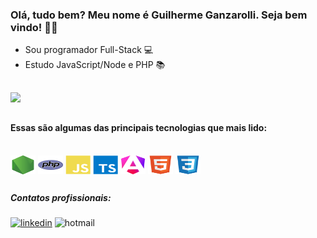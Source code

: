 ### Olá, tudo bem? Meu nome é Guilherme Ganzarolli. Seja bem vindo! 👋👾
- Sou programador Full-Stack 💻
- Estudo JavaScript/Node e PHP 📚

##

<div>
  <img height="180em" src="https://github-readme-stats.vercel.app/api/top-langs/?username=GuilhermeGanzarolli&layout=compact&langs_count=6&theme=tokyonight">
</div>

##

#### Essas são algumas das principais tecnologias que mais lido:
<div style="display: inline_block"><br>
  <img align="center" alt="Node.js icon" height="30" width="40" src="https://raw.githubusercontent.com/devicons/devicon/master/icons/nodejs/nodejs-original.svg">
  <img align="center" alt="Php icon" height="30" width="40" src="https://raw.githubusercontent.com/devicons/devicon/master/icons/php/php-original.svg">
  <img align="center" alt="Js icon" height="30" width="40" src="https://raw.githubusercontent.com/devicons/devicon/master/icons/javascript/javascript-plain.svg">
  <img align="center" alt="Ts icon" height="30" width="40" src="https://raw.githubusercontent.com/devicons/devicon/master/icons/typescript/typescript-plain.svg">
  <img align="center" alt="Angular icon" height="30" width="40" src="https://raw.githubusercontent.com/devicons/devicon/master/icons/angular/angular-original.svg">
  <img align="center" alt="HTML icon" height="30" width="40" src="https://raw.githubusercontent.com/devicons/devicon/master/icons/html5/html5-original.svg">
  <img align="center" alt="CSS icon" height="30" width="40" src="https://raw.githubusercontent.com/devicons/devicon/master/icons/css3/css3-original.svg">
</div>

##

##### Contatos profissionais:
[![linkedin](https://img.shields.io/badge/LinkedIn-0077B5?style=for-the-badge&logo=linkedin&logoColor=white)](https://www.linkedin.com/in/guilherme-ganzarolli-1856471b9/)
![hotmail](https://img.shields.io/badge/Microsoft_Outlook-0078D4?style=for-the-badge&logo=microsoft-outlook&logoColor=white)

